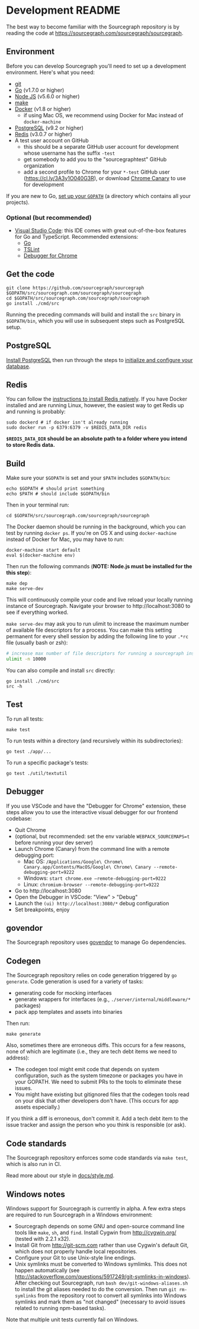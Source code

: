 # Development README

The best way to become familiar with the Sourcegraph repository is by
reading the code at https://sourcegraph.com/sourcegraph/sourcegraph.

## Environment

Before you can develop Sourcegraph you'll need to set up a
development environment. Here's what you need:

- [git](https://git-scm.com/book/en/v2/Getting-Started-Installing-Git)
- [Go](https://golang.org/doc/install) (v1.7.0 or higher)
- [Node JS](https://nodejs.org/en/download/) (v5.6.0 or higher)
- [make](https://www.gnu.org/software/make/)
- [Docker](https://docs.docker.com/engine/installation/) (v1.8 or higher)
  - if using Mac OS, we recommend using Docker for Mac instead of `docker-machine`
- [PostgreSQL](https://wiki.postgresql.org/wiki/Detailed_installation_guides) (v9.2 or higher)
- [Redis](http://redis.io/) (v3.0.7 or higher)
- A test user account on GitHub
  - this should be a separate GitHub user account for development whose username has the suffix `-test`
  - get somebody to add you to the "sourcegraphtest" GitHub organization
  - add a second profile to Chrome for your `*-test` GitHub user (https://cl.ly/3A3y1O040G3R),
    or download [Chrome Canary](https://www.google.com/chrome/browser/canary.html) to use for development

If you are new to Go, [set up your `GOPATH`](https://golang.org/doc/code.html#GOPATH)
(a directory which contains all your projects).

### Optional (but recommended)

- [Visual Studio Code](https://code.visualstudio.com): this IDE comes with great out-of-the-box
  features for Go and TypeScript. Recommended extensions:
  - [Go](https://marketplace.visualstudio.com/items?itemName=lukehoban.Go)
  - [TSLint](https://marketplace.visualstudio.com/items?itemName=eg2.tslint)
  - [Debugger for Chrome](https://marketplace.visualstudio.com/items?itemName=msjsdiag.debugger-for-chrome)

## Get the code

```
git clone https://github.com/sourcegraph/sourcegraph $GOPATH/src/sourcegraph.com/sourcegraph/sourcegraph
cd $GOPATH/src/sourcegraph.com/sourcegraph/sourcegraph
go install ./cmd/src
```

Running the preceding commands will build and install the `src` binary in `$GOPATH/bin`, which you will use in subsequent steps such as PostgreSQL setup.

## PostgreSQL

[Install PostgreSQL](https://wiki.postgresql.org/wiki/Detailed_installation_guides) then run through the
steps to [initialize and configure your database](https://github.com/sourcegraph/sourcegraph/blob/master/docs/storage.md).

## Redis

You can follow the [instructions to install Redis natively](http://redis.io/topics/quickstart). If you have Docker installed and are running Linux, however, the easiest way to get Redis up and running is probably:

```
sudo dockerd # if docker isn't already running
sudo docker run -p 6379:6379 -v $REDIS_DATA_DIR redis
```

**`$REDIS_DATA_DIR` should be an absolute path to a folder where you intend to store Redis data.**

## Build

Make sure your `$GOPATH` is set and your `$PATH` includes `$GOPATH/bin`:

```
echo $GOPATH # should print something
echo $PATH # should include $GOPATH/bin
```

Then in your terminal run:

`cd $GOPATH/src/sourcegraph.com/sourcegraph/sourcegraph`

The Docker daemon should be running in the background, which you can test by
running `docker ps`. If you're on OS X and using `docker-machine` instead of Docker for Mac,
 you may have to run:

```
docker-machine start default
eval $(docker-machine env)
```

Then run the following commands (**NOTE: Node.js must be installed for the this step**):

```
make dep
make serve-dev
```

This will continuously compile your code and live reload your locally running
instance of Sourcegraph. Navigate your browser to http://localhost:3080 to
see if everything worked.

`make serve-dev` may ask you to run ulimit to increase the maximum number
of available file descriptors for a process. You can make this setting
permanent for every shell session by adding the following line to your
`.*rc` file (usually bash or zsh):

```bash
# increase max number of file descriptors for running a sourcegraph instance.
ulimit -n 10000
```

You can also compile and install `src` directly:

```
go install ./cmd/src
src -h
```

## Test

To run all tests:

```
make test
```

To run tests within a directory (and recursively within its
subdirectories):

```
go test ./app/...
```

To run a specific package's tests:

```
go test ./util/textutil
```

## Debugger

If you use VSCode and have the "Debugger for Chrome" extension, these steps allow you to
use the interactive visual debugger for our frontend codebase:

- Quit Chrome
- (optional, but recommended: set the env variable `WEBPACK_SOURCEMAPS=t` before running your dev server)
- Launch Chrome (Canary) from the command line with a remote debugging port:
  - Mac OS: `/Applications/Google\ Chrome\ Canary.app/Contents/MacOS/Google\ Chrome\ Canary --remote-debugging-port=9222`
  - Windows: `start chrome.exe –remote-debugging-port=9222`
  - Linux: `chromium-browser --remote-debugging-port=9222`
- Go to http://localhost:3080
- Open the Debugger in VSCode: "View" > "Debug"
- Launch the `(ui) http://localhost:3080/*` debug configuration
- Set breakpoints, enjoy

## govendor

The Sourcegraph repository uses
[govendor](https://github.com/kardianos/govendor) to manage Go dependencies.

## Codegen

The Sourcegraph repository relies on code generation triggered by `go
generate`. Code generation is used for a variety of tasks:

* generating code for mocking interfaces
* generate wrappers for interfaces (e.g., `./server/internal/middleware/*` packages)
* pack app templates and assets into binaries

Then run:

```
make generate
```

Also, sometimes there are erroneous diffs. This occurs for a few
reasons, none of which are legitimate (i.e., they are tech debt items
we need to address):

* The codegen tool might emit code that depends on system configuration,
  such as the system timezone or packages you have in your GOPATH. We
  need to submit PRs to the tools to eliminate these issues.
* You might have existing but gitignored files that the codegen tools
  read on your disk that other developers don't have. (This occurs for
  app assets especially.)

If you think a diff is erroneous, don't commit it. Add a tech debt
item to the issue tracker and assign the person who you think is
responsible (or ask).

## Code standards

The Sourcegraph repository enforces some code standards via `make
test`, which is also run in CI.

Read more about our style in [docs/style.md](docs/style.md).

## Windows notes

Windows support for Sourcegraph is currently in alpha. A few extra
steps are required to run Sourcegraph in a Windows environment:

- Sourcegraph depends on some GNU and open-source command line tools
  like `make`, `sh`, and `find`. Install Cygwin from
  http://cygwin.org/ (tested with 2.2.1 x32).
- Install Git from http://git-scm.com rather than use Cygwin's
  default Git, which does not properly handle local repositories.
- Configure your Git to use Unix-style line endings.
- Unix symlinks must be converted to Windows symlimks. This does not
  happen automatically (see
  http://stackoverflow.com/questions/5917249/git-symlinks-in-windows).
  After checking out Sourcegraph, run `bash
  dev/git-windows-aliases.sh` to install the git aliases needed to do
  the conversion. Then run `git rm-symlinks` from the repository root
  to convert all symlinks into Windows symlinks and mark them as "not
  changed" (necessary to avoid issues related to running npm-based
  tasks).

Note that multiple unit tests currently fail on Windows.

